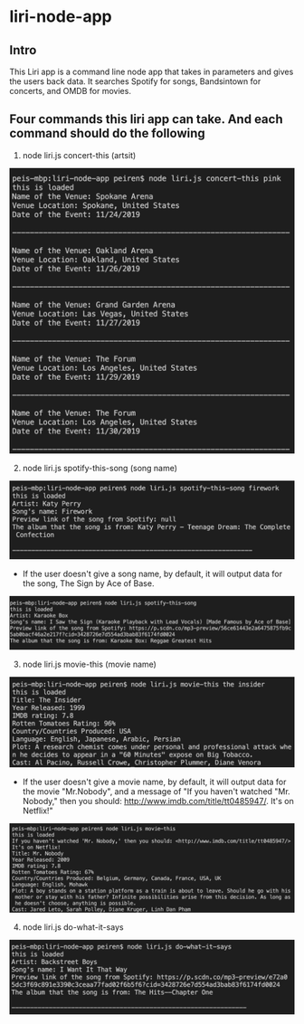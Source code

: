 # liri-node-app

## Intro
This Liri app is a command line node app that takes in parameters and gives the users back data. It searches Spotify for songs, Bandsintown for concerts, and OMDB for movies.

## Four commands this liri app can take. And each command should do the following
1. node liri.js concert-this (artsit)
<img src="screenshots/concertThis.png">

2. node liri.js spotify-this-song (song name)
<img src="screenshots/spotifyThis.png">

* If the user doesn't give a song name, by default, it will output data for the song, The Sign by Ace of Base.
<img src="screenshots/noSong.png">

3. node liri.js movie-this (movie name)
<img src="screenshots/movieThis.png">

* If the user doesn't give a movie name, by default, it will output data for the movie "Mr.Nobody", and a message of "If you haven't watched "Mr. Nobody," then you should: <http://www.imdb.com/title/tt0485947/>. It's on Netflix!"

<img src="screenshots/noMInput.png">

4. node liri.js do-what-it-says 
<img src="screenshots/doWhatItsays.png">
